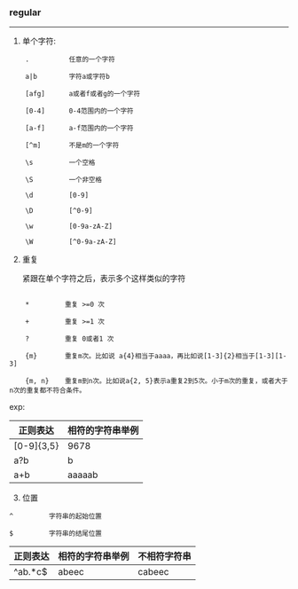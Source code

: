 ### regular

---

1.  单个字符:
```
    .          任意的一个字符

    a|b        字符a或字符b

    [afg]      a或者f或者g的一个字符        

    [0-4]      0-4范围内的一个字符

    [a-f]      a-f范围内的一个字符

    [^m]       不是m的一个字符

    \s         一个空格

    \S         一个非空格

    \d         [0-9]

    \D         [^0-9]

    \w         [0-9a-zA-Z]

    \W         [^0-9a-zA-Z]
```

2.  重复

    紧跟在单个字符之后，表示多个这样类似的字符
```

    *         重复 >=0 次

    +         重复 >=1 次

    ?         重复 0或者1 次

    {m}       重复m次。比如说 a{4}相当于aaaa，再比如说[1-3]{2}相当于[1-3][1-3]

    {m, n}    重复m到n次。比如说a{2, 5}表示a重复2到5次。小于m次的重复，或者大于n次的重复都不符合条件。
```

exp:

正则表达|相符的字符串举例
---|---
[0-9]{3,5}|9678
a?b|b
a+b|aaaaab


3.  位置

```
^         字符串的起始位置

$         字符串的结尾位置
```

正则表达|相符的字符串举例|不相符字符串
---|---|---
^ab.*c$|abeec|cabeec
